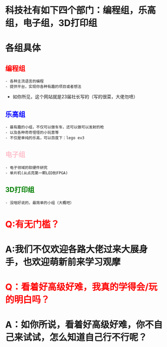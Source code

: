 # 科技社有如下四个部门：编程组，乐高组，电子组，3D打印组
# 各组具体
## <font color=Red>编程组</font>
    - 各种主流语言的编程
    - 提供平台，实现你各种有趣的项目或者想法
  - 如你所见，这个网站就是23届社长写的（写的很菜，大佬勿喷）
## <font color= blue>乐高组</font>
    - 最有趣的小组，不仅可以做车车，还可以做可以发射的枪
    - 以及各种奇奇怪怪的小玩意等
    - 不仅是单纯的乐高，可以百度下：lego ev3
## <font color=Pink>电子组</font>
    - 电子领域的软硬件研究
    - 单片机(从点亮第一颗LED到FPGA)
## <font color=Green>3D打印组</font>
    - 没啥好说的，最简单的小组（大概吧）

# <font color=Red>Q:有无门槛？</font>
# A:我们不仅欢迎各路大佬过来大展身手，也欢迎萌新前来学习观摩

# <font color=Red>Q：看着好高级好难，我真的学得会/玩的明白吗？</font>
# A：如你所说，看着好高级好难，你不自己来试试，怎么知道自己行不行呢？


